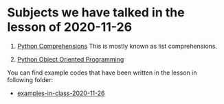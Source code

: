 # Subjects we have talked in the lesson of 2020-11-26


1. [Python Comprehensions](../course-content/python-comprehensions.md)
This is mostly known as list comprehensions.

2. [Python Object Oriented Programming](../course-content/python-object-oriented-programming.md)






You can find example codes that have been written in the lesson in following folder:
 - [examples-in-class-2020-11-26](examples-in-class-2020-11-26)



